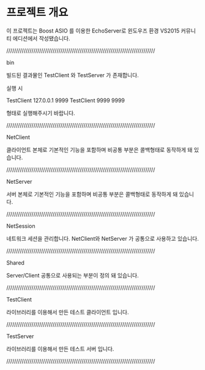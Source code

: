 프로젝트 개요
=

이 프로젝트는 Boost ASIO 를 이용한 EchoServer로 윈도우즈 환경 VS2015 커뮤니티 에디션에서 작성됐습니다.

/////////////////////////////////////////////////////////////////////////////

bin

빌드된 결과물인 TestClient 와 TestServer 가 존재합니다.


실행 시 

TestClient 127.0.0.1 9999
TestClient 9999 9999

형태로 실행해주시기 바랍니다.

/////////////////////////////////////////////////////////////////////////////

NetClient

클라이언트 본체로 기본적인 기능을 포함하며 비공통 부분은 콜백형태로 동작하게 돼 있습니다.

/////////////////////////////////////////////////////////////////////////////

NetServer

서버 본체로 기본적인 기능을 포함하며 비공통 부분은 콜백형태로 동작하게 돼 있습니다.

/////////////////////////////////////////////////////////////////////////////

NetSession

네트워크 세션을 관리합니다. NetClient와 NetServer 가 공통으로 사용하고 있습니다.

/////////////////////////////////////////////////////////////////////////////

Shared

Server/Client 공통으로 사용되는 부분이 정의 돼 있습니다.

/////////////////////////////////////////////////////////////////////////////

TestClient

라이브러리를 이용해서 만든 테스트 클라이언트 입니다.


/////////////////////////////////////////////////////////////////////////////

TestServer

라이브러리를 이용해서 만든 테스트 서버 입니다.

/////////////////////////////////////////////////////////////////////////////
